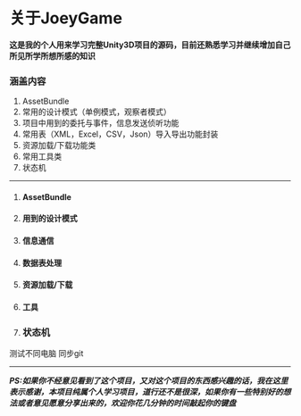 # 关于JoeyGame #
    
**这是我的个人用来学习完整Unity3D项目的源码，目前还熟悉学习并继续增加自己所见所学所想所感的知识**

### 涵盖内容 ###
1. AssetBundle
2. 常用的设计模式（单例模式，观察者模式）
3. 项目中用到的委托与事件，信息发送侦听功能
4. 常用表（XML，Excel，CSV，Json）导入导出功能封装
5. 资源加载/下载功能类
6. 常用工具类
7. 状态机
---



1. #### AssetBundle ####
2. #### 用到的设计模式 ####
3. #### 信息通信 ####
4. #### 数据表处理 ####
5. #### 资源加载/下载 ####
6. #### 工具 ####
7. ### 状态机



测试不同电脑 同步git

------

***PS:如果你不经意见看到了这个项目，又对这个项目的东西感兴趣的话，我在这里表示感谢，本项目纯属个人学习项目，道行还不是很深，如果你有一些特别好的想法或者意见愿意分享出来的，欢迎你花几分钟的时间敲起你的键盘***

